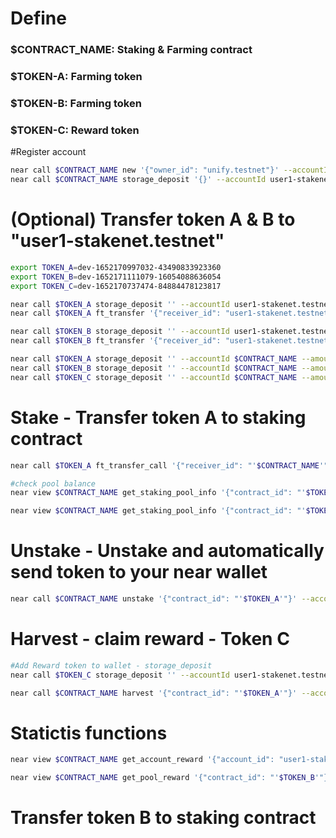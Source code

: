 # Define
### $CONTRACT_NAME: Staking & Farming contract
### $TOKEN-A: Farming token
### $TOKEN-B: Farming token
### $TOKEN-C: Reward token

#Register account
```sh
near call $CONTRACT_NAME new '{"owner_id": "unify.testnet"}' --accountId $CONTRACT_NAME
near call $CONTRACT_NAME storage_deposit '{}' --accountId user1-stakenet.testnet --deposit 1
```

# (Optional) Transfer token A & B to "user1-stakenet.testnet"
```sh
export TOKEN_A=dev-1652170997032-43490833923360
export TOKEN_B=dev-1652171111079-16054088636054
export TOKEN_C=dev-1652170737474-84884478123817

near call $TOKEN_A storage_deposit '' --accountId user1-stakenet.testnet --amount 0.00125
near call $TOKEN_A ft_transfer '{"receiver_id": "user1-stakenet.testnet", "amount": "100000000000000000"}' --accountId $TOKEN_A --amount 0.000000000000000000000001

near call $TOKEN_B storage_deposit '' --accountId user1-stakenet.testnet --amount 0.00125
near call $TOKEN_B ft_transfer '{"receiver_id": "user1-stakenet.testnet", "amount": "100000000000000000"}' --accountId $TOKEN_B --amount 0.000000000000000000000001

near call $TOKEN_A storage_deposit '' --accountId $CONTRACT_NAME --amount 0.00125
near call $TOKEN_B storage_deposit '' --accountId $CONTRACT_NAME --amount 0.00125
near call $TOKEN_C storage_deposit '' --accountId $CONTRACT_NAME --amount 0.00125
```
# Stake - Transfer token A to staking contract
```sh
near call $TOKEN_A ft_transfer_call '{"receiver_id": "'$CONTRACT_NAME'", "amount": "100", "msg": ""}' --accountId user1-stakenet.testnet --depositYocto 1 --gas 300000000000000

#check pool balance
near view $CONTRACT_NAME get_staking_pool_info '{"contract_id": "'$TOKEN_A'"}' 

near view $CONTRACT_NAME get_staking_pool_info '{"contract_id": "'$TOKEN_B'"}' 
```

# Unstake - Unstake and automatically send token to your near wallet
```sh
near call $CONTRACT_NAME unstake '{"contract_id": "'$TOKEN_A'"}' --accountId user1-stakenet.testnet --depositYocto 1 --gas 300000000000000

``` 

# Harvest - claim reward - Token C
```sh
#Add Reward token to wallet - storage_deposit
near call $TOKEN_C storage_deposit '' --accountId user1-stakenet.testnet --amount 0.00125

near call $CONTRACT_NAME harvest '{"contract_id": "'$TOKEN_A'"}' --accountId user1-stakenet.testnet --depositYocto 1 --gas 300000000000000
```

# Statictis functions
```sh
near view $CONTRACT_NAME get_account_reward '{"account_id": "user1-stakenet.testnet", "token": "'$TOKEN_A'"}' 

near view $CONTRACT_NAME get_pool_reward '{"contract_id": "'$TOKEN_B'"}'
```


# Transfer token B to staking contract
